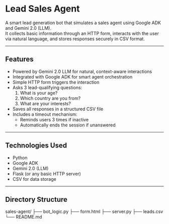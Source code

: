 # Lead Sales Agent

A smart lead generation bot that simulates a sales agent using Google ADK and Gemini 2.0 (LLM).  
It collects basic information through an HTTP form, interacts with the user via natural language, and stores responses securely in CSV format.

---

## Features

- Powered by Gemini 2.0 LLM for natural, context-aware interactions
- Integrated with Google ADK for smart agent orchestration
- Simple HTTP form triggers the interaction
- Asks 3 lead-qualifying questions:
  1. What is your age?
  2. Which country are you from?
  3. What are your interests?
- Saves all responses in a structured CSV file
- Includes a timeout mechanism:
  - Reminds users 3 times if inactive
  - Automatically ends the session if unanswered

---

## Technologies Used

- Python  
- Google ADK  
- Gemini 2.0 (LLM)  
- Flask (or any basic HTTP server)  
- CSV for data storage

---

## Directory Structure
sales-agent/
├── bot_logic.py
├── form.html
├── server.py
├── leads.csv
└── README.md
